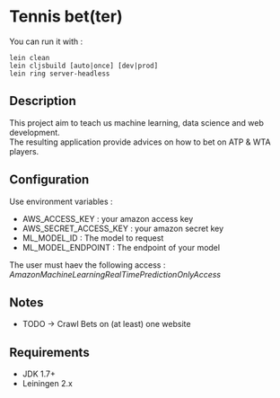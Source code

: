 # Tennis bet(ter)

You can run it with :
```
lein clean
lein cljsbuild [auto|once] [dev|prod]
lein ring server-headless
```

## Description

This project aim to teach us machine learning, data science and web development.  
The resulting application provide advices on how to bet on ATP & WTA players.

## Configuration

Use environment variables :
+ AWS_ACCESS_KEY : your amazon access key
+ AWS_SECRET_ACCESS_KEY : your amazon secret key
+ ML_MODEL_ID : The model to request
+ ML_MODEL_ENDPOINT : The endpoint of your model

The user must haev the following access :
*AmazonMachineLearningRealTimePredictionOnlyAccess*

## Notes

* TODO -> Crawl Bets on (at least) one website

## Requirements

* JDK 1.7+
* Leiningen 2.x

